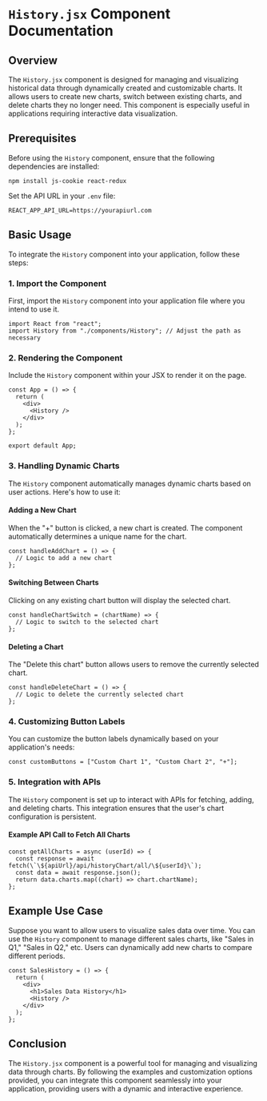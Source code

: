 # `History.jsx` Component Documentation

## Overview

The `History.jsx` component is designed for managing and visualizing historical data through dynamically created and customizable charts. It allows users to create new charts, switch between existing charts, and delete charts they no longer need. This component is especially useful in applications requiring interactive data visualization.

## Prerequisites

Before using the `History` component, ensure that the following dependencies are installed:

```
npm install js-cookie react-redux
```

Set the API URL in your `.env` file:

```
REACT_APP_API_URL=https://yourapiurl.com
```

## Basic Usage

To integrate the `History` component into your application, follow these steps:

### 1. Import the Component

First, import the `History` component into your application file where you intend to use it.

```
import React from "react";
import History from "./components/History"; // Adjust the path as necessary
```

### 2. Rendering the Component

Include the `History` component within your JSX to render it on the page.

```
const App = () => {
  return (
    <div>
      <History />
    </div>
  );
};

export default App;
```

### 3. Handling Dynamic Charts

The `History` component automatically manages dynamic charts based on user actions. Here's how to use it:

#### Adding a New Chart

When the "+" button is clicked, a new chart is created. The component automatically determines a unique name for the chart.

```
const handleAddChart = () => {
  // Logic to add a new chart
};
```

#### Switching Between Charts

Clicking on any existing chart button will display the selected chart.

```
const handleChartSwitch = (chartName) => {
  // Logic to switch to the selected chart
};
```

#### Deleting a Chart

The "Delete this chart" button allows users to remove the currently selected chart.

```
const handleDeleteChart = () => {
  // Logic to delete the currently selected chart
};
```

### 4. Customizing Button Labels

You can customize the button labels dynamically based on your application's needs:

```
const customButtons = ["Custom Chart 1", "Custom Chart 2", "+"];
```

### 5. Integration with APIs

The `History` component is set up to interact with APIs for fetching, adding, and deleting charts. This integration ensures that the user's chart configuration is persistent.

#### Example API Call to Fetch All Charts

```
const getAllCharts = async (userId) => {
  const response = await fetch(\`\${apiUrl}/api/historyChart/all/\${userId}\`);
  const data = await response.json();
  return data.charts.map((chart) => chart.chartName);
};
```

## Example Use Case

Suppose you want to allow users to visualize sales data over time. You can use the `History` component to manage different sales charts, like "Sales in Q1," "Sales in Q2," etc. Users can dynamically add new charts to compare different periods.

```
const SalesHistory = () => {
  return (
    <div>
      <h1>Sales Data History</h1>
      <History />
    </div>
  );
};
```

## Conclusion

The `History.jsx` component is a powerful tool for managing and visualizing data through charts. By following the examples and customization options provided, you can integrate this component seamlessly into your application, providing users with a dynamic and interactive experience.
